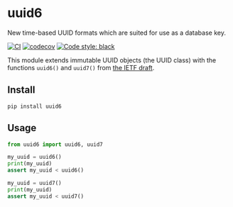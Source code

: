 # uuid6
New time-based UUID formats which are suited for use as a database key.

[![CI](https://github.com/oittaa/uuid6-python/actions/workflows/main.yml/badge.svg)](https://github.com/oittaa/uuid6-python/actions/workflows/main.yml)
[![codecov](https://codecov.io/gh/oittaa/uuid6-python/branch/main/graph/badge.svg?token=O59DZ6UWQV)](https://codecov.io/gh/oittaa/uuid6-python)
[![Code style: black](https://img.shields.io/badge/code%20style-black-000000.svg)](https://github.com/psf/black)

This module extends immutable UUID objects (the UUID class) with the functions `uuid6()` and `uuid7()` from [the IETF draft](https://github.com/uuid6/uuid6-ietf-draft).

## Install

```shell
pip install uuid6
```

## Usage

```python
from uuid6 import uuid6, uuid7

my_uuid = uuid6()
print(my_uuid)
assert my_uuid < uuid6()

my_uuid = uuid7()
print(my_uuid)
assert my_uuid < uuid7()
```
